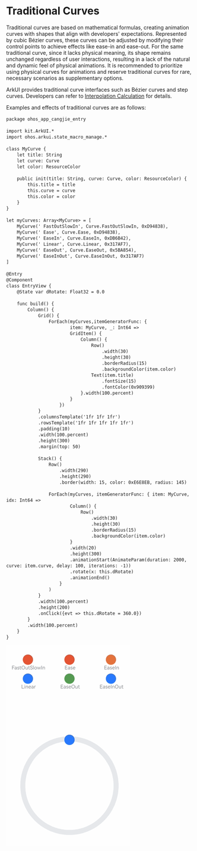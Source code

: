 # Traditional Curves

Traditional curves are based on mathematical formulas, creating animation curves with shapes that align with developers' expectations. Represented by cubic Bézier curves, these curves can be adjusted by modifying their control points to achieve effects like ease-in and ease-out. For the same traditional curve, since it lacks physical meaning, its shape remains unchanged regardless of user interactions, resulting in a lack of the natural and dynamic feel of physical animations. It is recommended to prioritize using physical curves for animations and reserve traditional curves for rare, necessary scenarios as supplementary options.

ArkUI provides traditional curve interfaces such as Bézier curves and step curves. Developers can refer to [Interpolation Calculation](../../../API_Reference/source_en/arkui-cj/cj-apis-curves.md) for details.

Examples and effects of traditional curves are as follows:

<!--run-->

```cangjie
package ohos_app_cangjie_entry

import kit.ArkUI.*
import ohos.arkui.state_macro_manage.*

class MyCurve {
    let title: String
    let curve: Curve
    let color: ResourceColor

    public init(title: String, curve: Curve, color: ResourceColor) {
        this.title = title
        this.curve = curve
        this.color = color
    }
}

let myCurves: Array<MyCurve> = [
    MyCurve(' FastOutSlowIn', Curve.FastOutSlowIn, 0xD94838),
    MyCurve(' Ease', Curve.Ease, 0xD94838),
    MyCurve(' EaseIn', Curve.EaseIn, 0xDB6B42),
    MyCurve(' Linear', Curve.Linear, 0x317AF7),
    MyCurve(' EaseOut', Curve.EaseOut, 0x5BA854),
    MyCurve(' EaseInOut', Curve.EaseInOut, 0x317AF7)
]

@Entry
@Component
class EntryView {
    @State var dRotate: Float32 = 0.0

    func build() {
        Column() {
            Grid() {
                ForEach(myCurves,itemGeneratorFunc: {
                        item: MyCurve, _: Int64 =>
                        GridItem() {
                            Column() {
                                Row()
                                    .width(30)
                                    .height(30)
                                    .borderRadius(15)
                                    .backgroundColor(item.color)
                                Text(item.title)
                                    .fontSize(15)
                                    .fontColor(0x909399)
                            }.width(100.percent)
                        }
                    })
            }
            .columnsTemplate('1fr 1fr 1fr')
            .rowsTemplate('1fr 1fr 1fr 1fr 1fr')
            .padding(10)
            .width(100.percent)
            .height(300)
            .margin(top: 50)

            Stack() {
                Row()
                    .width(290)
                    .height(290)
                    .border(width: 15, color: 0xE6E8EB, radius: 145)

                ForEach(myCurves, itemGeneratorFunc: { item: MyCurve, idx: Int64 =>
                        Column() {
                            Row()
                                .width(30)
                                .height(30)
                                .borderRadius(15)
                                .backgroundColor(item.color)
                        }
                        .width(20)
                        .height(300)
                        .animationStart(AnimateParam(duration: 2000, curve: item.curve, delay: 100, iterations: -1))
                        .rotate(x: this.dRotate)
                        .animationEnd()
                    }
                )
            }
            .width(100.percent)
            .height(200)
            .onClick({evt => this.dRotate = 360.0})
        }
        .width(100.percent)
    }
}
```

![curves](./figures/curves.gif)